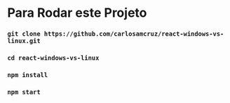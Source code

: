 # Para Rodar este Projeto

### `git clone https://github.com/carlosamcruz/react-windows-vs-linux.git`

### `cd react-windows-vs-linux`

### `npm install`

### `npm start`
